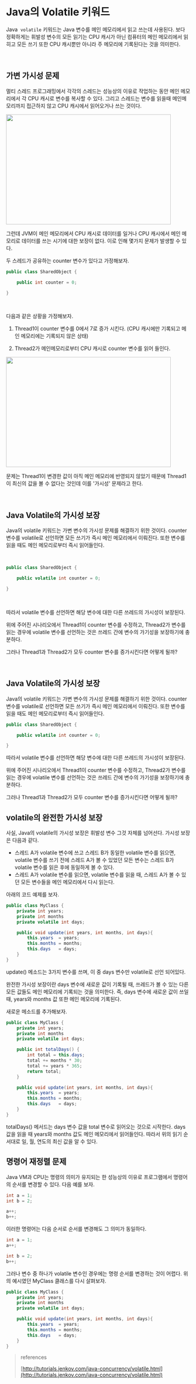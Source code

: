 # Java의 Volatile 키워드

Java  `volatile` 키워드는 Java 변수를 메인 메모리에서 읽고 쓰는데 사용된다. 보다 정확하게는 휘발성 변수의 모든 읽기는 CPU 캐시가 아닌 컴퓨터의 메인 메모리에서 읽히고 모든 쓰기 또한 CPU 캐시뿐만 아니라 주 메모리에 기록된다는 것을 의미한다. 

<br/>

## 가변 가시성 문제

멀티 스레드 프로그래밍에서 각각의 스레드는 성능상의 이유로 작업하는 동안 메인 메모리에서 각 CPU 캐시로 변수를 복사할 수 있다. 그리고 스레드는 변수를 읽을때 메인메모리까지 접근하지 않고 CPU 캐시에서 읽어오거나 쓰는 것이다. 

<img src="https://user-images.githubusercontent.com/52793122/137504819-a58c7ece-f258-44fd-bc6b-2396cae99e51.png"  width="450" height="300"/>

그런데 JVM이 메인 메모리에서 CPU 캐시로 데이터를 일거나 CPU 캐시에서 메인 메모리로 데이터를 쓰는 시기에 대한 보장이 없다. 이로 인해 몇가지 문제가 발생할 수 있다. 

두 스레드가 공유하는 counter 변수가 있다고 가정해보자. 

```java
public class SharedObject {

    public int counter = 0;

}
```
<br/>

다음과 같은 상황을 가정해보자. 

1) Thread1이 counter 변수를 0에서 7로 증가 시킨다.
    (CPU 캐시에만 기록되고 메인 메모리에는 기록되지 않은 상태)

2) Thread2가 메인메모리로부터 CPU 캐시로 counter 변수를 읽어 들인다.

<img src="https://user-images.githubusercontent.com/52793122/137504836-3de7bbf9-35c3-4908-a2cf-84f3420a36a1.png"  width="450" height="300"/>

<br/>

문제는 Thread1이 변경한 값이 아직 메인 메모리에 반영되지 않았기 때문에 Thread1이 최신의 값을 볼 수 없다는 것인데 이를 '가시성' 문제라고 한다. 

<br/>

## Java Volatile의 가시성 보장

Java의 volatile 키워드는 가변 변수의 가시성 문제를 해결하기 위한 것이다. counter 변수를 volatile로 선언하면 모든 쓰기가 즉시 메인 메모리에서 이뤄진다. 또한 변수를 읽을 때도 메인 메모리로부터 즉시 읽어들인다. 

<br/>

```java
public class SharedObject {

    public volatile int counter = 0;

}
```

<br/>

따라서 volatile 변수를 선언하면 해당 변수에 대한 다른 쓰레드의 가시성이 보장된다. 

위에 주어진 시나리오에서 Thread1이 counter 변수를 수정하고, Thread2가 변수를 읽는 경우에 volatile 변수를 선언하는 것은 쓰레드 간에 변수의 가기성을 보장하기에 충분하다. 

그러나 Thread1과 Thread2가 모두 counter 변수를 증가시킨다면 어떻게 될까? 

<br/>

## Java Volatile의 가시성 보장

Java의 volatile 키워드는 가변 변수의 가시성 문제를 해결하기 위한 것이다. counter 변수를 volatile로 선언하면 모든 쓰기가 즉시 메인 메모리에서 이뤄진다. 또한 변수를 읽을 때도 메인 메모리로부터 즉시 읽어들인다. 

```java
public class SharedObject {

    public volatile int counter = 0;

}
```

따라서 volatile 변수를 선언하면 해당 변수에 대한 다른 쓰레드의 가시성이 보장된다. 

위에 주어진 시나리오에서 Thread1이 counter 변수를 수정하고, Thread2가 변수를 읽는 경우에 volatile 변수를 선언하는 것은 쓰레드 간에 변수의 가기성을 보장하기에 충분하다. 

그러나 Thread1과 Thread2가 모두 counter 변수를 증가시킨다면 어떻게 될까? 

## volatile의 완전한 가시성 보장

사실, Java의 volatile의 가시성 보장은 휘발성 변수 그것 자체를 넘어선다. 가시성 보장은 다음과 같다. 

- 스레드 A가 volatile 변수에 쓰고 스레드 B가 동일한 volatile 변수를 읽으면, volatile 변수를 쓰기 전에 스레드 A가 볼 수 있었던 모든 변수는 스레드 B가 volatile 변수를 읽은 후에 동일하게 볼 수 있다.
- 스레드 A가 volatile 변수를 읽으면, volatile 변수를 읽을 때, 스레드 A가 볼 수 있던 모든 변수들을 메인 메모리에서 다시 읽는다.

아래의 코드 예제를 보자.

```java
public class MyClass {
    private int years;
    private int months
    private volatile int days;

    public void update(int years, int months, int days){
        this.years  = years;
        this.months = months;
        this.days   = days;
    }
}
```

update() 메소드는 3가지 변수를 쓰며, 이 중 days 변수만 volatile로 선언 되어있다.

완전한 가시성 보장이란 days 변수에 새로운 값이 기록될 때, 쓰레드가 볼 수 있는 다른 모든 값들도 메인 메모리에 기록되는 것을 의미한다. 즉, days 변수에 새로운 값이 쓰일 때, years와 months 값 또한 메인 메모리에 기록된다. 

새로운 메소드를 추가해보자. 

```java
public class MyClass {
    private int years;
    private int months
    private volatile int days;

    public int totalDays() {
        int total = this.days;
        total += months * 30;
        total += years * 365;
        return total;
    }

    public void update(int years, int months, int days){
        this.years  = years;
        this.months = months;
        this.days   = days;
    }
}
```

totalDays() 메서드는 days 변수 값을 total 변수로 읽어오는 것으로 시작한다. days 값을 읽을 때 years와 months 값도 메인 메모리에서 읽어들인다. 따라서 위의 읽기 순서대로 일, 월, 연도의 최신 값을 알 수 있다. 

## 명령어 재정렬 문제

Java VM과 CPU는 명령의 의미가 유지되는 한 성능상의 이유로 프로그램에서 명령어의 순서를 변경할 수 있다. 다음 예를 보자.

```java
int a = 1;
int b = 2;

a++;
b++;
```

이러한 명령어는 다음 순서로 순서를 변경해도 그 의미가 동일하다. 

```java
int a = 1;
a++;

int b = 2;
b++;
```

그러나 변수 중 하나가 volatile 변수인 경우에는 명령 순서를 변경하는 것이 어렵다. 위의 예시였던 MyClass 클래스를 다시 살펴보자. 

```java
public class MyClass {
    private int years;
    private int months
    private volatile int days;

    public void update(int years, int months, int days){
        this.years  = years;
        this.months = months;
        this.days   = days;
    }
}
```

> references <p/>
> [http://tutorials.jenkov.com/java-concurrency/volatile.html](http://tutorials.jenkov.com/java-concurrency/volatile.html)
